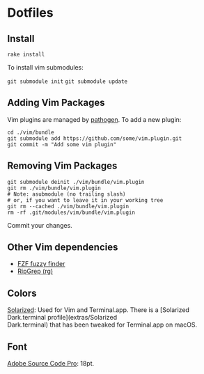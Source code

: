 # Dotfiles

## Install

`rake install`

To install vim submodules:

`git submodule init`
`git submodule update`

## Adding Vim Packages

Vim plugins are managed by [pathogen](https://github.com/tpope/vim-pathogen).
To add a new plugin:

```
cd ./vim/bundle
git submodule add https://github.com/some/vim.plugin.git
git commit -m "Add some vim plugin"
```

## Removing Vim Packages

```
git submodule deinit ./vim/bundle/vim.plugin
git rm ./vim/bundle/vim.plugin
# Note: asubmodule (no trailing slash)
# or, if you want to leave it in your working tree
git rm --cached ./vim/bundle/vim.plugin
rm -rf .git/modules/vim/bundle/vim.plugin
```

Commit your changes.

## Other Vim dependencies

- [FZF fuzzy finder](https://github.com/junegunn/fzf#installation)
- [RipGrep (rg)](https://github.com/BurntSushi/ripgrep#installation)


## Colors

[Solarized](http://ethanschoonover.com/solarized): Used for Vim and
Terminal.app. There is a [Solarized Dark.terminal profile](extras/Solarized\
Dark.terminal) that has been tweaked for Terminal.app on macOS.

## Font

[Adobe Source Code Pro](https://github.com/adobe-fonts/source-code-pro): 18pt.
